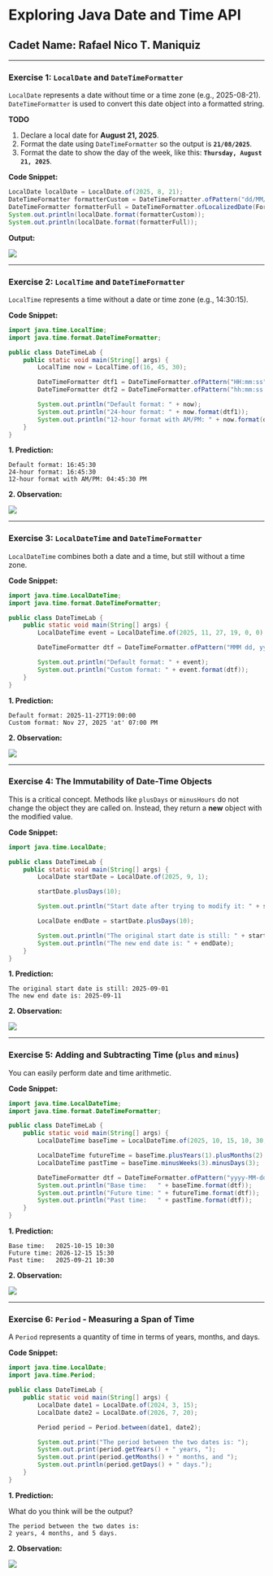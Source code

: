 # Exploring Java Date and Time API
## Cadet Name: Rafael Nico T. Maniquiz
-----

### Exercise 1: `LocalDate` and `DateTimeFormatter`

`LocalDate` represents a date without time or a time zone (e.g., 2025-08-21). `DateTimeFormatter` is used to convert this date object into a formatted string.

**TODO**

1.  Declare a local date for **August 21, 2025**.
2.  Format the date using `DateTimeFormatter` so the output is **`21/08/2025`**.
3.  Format the date to show the day of the week, like this: **`Thursday, August 21, 2025`**.

**Code Snippet:**

```java
LocalDate localDate = LocalDate.of(2025, 8, 21);
DateTimeFormatter formatterCustom = DateTimeFormatter.ofPattern("dd/MM/yyy");
DateTimeFormatter formatterFull = DateTimeFormatter.ofLocalizedDate(FormatStyle.FULL);
System.out.println(localDate.format(formatterCustom));
System.out.println(localDate.format(formatterFull));

```

**Output:**

<img src="https://github.com/rick-maniquiz/JC-Exploring-JavaDateTime/blob/39d24176e321a71d30cf45ecb1e22647d556cacd/screenshots/1.png"/>

-----

### Exercise 2: `LocalTime` and `DateTimeFormatter`

`LocalTime` represents a time without a date or time zone (e.g., 14:30:15).

**Code Snippet:**

```java
import java.time.LocalTime;
import java.time.format.DateTimeFormatter;

public class DateTimeLab {
    public static void main(String[] args) {
        LocalTime now = LocalTime.of(16, 45, 30);

        DateTimeFormatter dtf1 = DateTimeFormatter.ofPattern("HH:mm:ss");
        DateTimeFormatter dtf2 = DateTimeFormatter.ofPattern("hh:mm:ss a");

        System.out.println("Default format: " + now);
        System.out.println("24-hour format: " + now.format(dtf1));
        System.out.println("12-hour format with AM/PM: " + now.format(dtf2));
    }
}
```

**1. Prediction:**


```
Default format: 16:45:30
24-hour format: 16:45:30
12-hour format with AM/PM: 04:45:30 PM
```

**2. Observation:**

<img src="https://github.com/rick-maniquiz/JC-Exploring-JavaDateTime/blob/39d24176e321a71d30cf45ecb1e22647d556cacd/screenshots/2.png"/>

-----

### Exercise 3: `LocalDateTime` and `DateTimeFormatter`

`LocalDateTime` combines both a date and a time, but still without a time zone.

**Code Snippet:**

```java
import java.time.LocalDateTime;
import java.time.format.DateTimeFormatter;

public class DateTimeLab {
    public static void main(String[] args) {
        LocalDateTime event = LocalDateTime.of(2025, 11, 27, 19, 0, 0);

        DateTimeFormatter dtf = DateTimeFormatter.ofPattern("MMM dd, yyyy 'at' hh:mm a");

        System.out.println("Default format: " + event);
        System.out.println("Custom format: " + event.format(dtf));
    }
}
```

**1. Prediction:**

```
Default format: 2025-11-27T19:00:00
Custom format: Nov 27, 2025 'at' 07:00 PM
```

**2. Observation:**

<img src="https://github.com/rick-maniquiz/JC-Exploring-JavaDateTime/blob/39d24176e321a71d30cf45ecb1e22647d556cacd/screenshots/3.png"/>

-----

### Exercise 4: The Immutability of Date-Time Objects

This is a critical concept. Methods like `plusDays` or `minusHours` do not change the object they are called on. Instead, they return a **new** object with the modified value.

**Code Snippet:**

```java
import java.time.LocalDate;

public class DateTimeLab {
    public static void main(String[] args) {
        LocalDate startDate = LocalDate.of(2025, 9, 1);

        startDate.plusDays(10);

        System.out.println("Start date after trying to modify it: " + startDate);

        LocalDate endDate = startDate.plusDays(10);

        System.out.println("The original start date is still: " + startDate);
        System.out.println("The new end date is: " + endDate);
    }
}
```

**1. Prediction:**


```
The original start date is still: 2025-09-01
The new end date is: 2025-09-11
```

**2. Observation:**

<img src="https://github.com/rick-maniquiz/JC-Exploring-JavaDateTime/blob/39d24176e321a71d30cf45ecb1e22647d556cacd/screenshots/4.png"/>

-----

### Exercise 5: Adding and Subtracting Time (`plus` and `minus`)

You can easily perform date and time arithmetic.

**Code Snippet:**

```java
import java.time.LocalDateTime;
import java.time.format.DateTimeFormatter;

public class DateTimeLab {
    public static void main(String[] args) {
        LocalDateTime baseTime = LocalDateTime.of(2025, 10, 15, 10, 30, 0);

        LocalDateTime futureTime = baseTime.plusYears(1).plusMonths(2).plusHours(5);
        LocalDateTime pastTime = baseTime.minusWeeks(3).minusDays(3);

        DateTimeFormatter dtf = DateTimeFormatter.ofPattern("yyyy-MM-dd HH:mm");
        System.out.println("Base time:   " + baseTime.format(dtf));
        System.out.println("Future time: " + futureTime.format(dtf));
        System.out.println("Past time:   " + pastTime.format(dtf));
    }
}
```

**1. Prediction:**

```
Base time:   2025-10-15 10:30
Future time: 2026-12-15 15:30
Past time:   2025-09-21 10:30
```

**2. Observation:**

<img src="https://github.com/rick-maniquiz/JC-Exploring-JavaDateTime/blob/39d24176e321a71d30cf45ecb1e22647d556cacd/screenshots/5.png"/>

-----

### Exercise 6: `Period` - Measuring a Span of Time

A `Period` represents a quantity of time in terms of years, months, and days.

**Code Snippet:**

```java
import java.time.LocalDate;
import java.time.Period;

public class DateTimeLab {
    public static void main(String[] args) {
        LocalDate date1 = LocalDate.of(2024, 3, 15);
        LocalDate date2 = LocalDate.of(2026, 7, 20);

        Period period = Period.between(date1, date2);

        System.out.print("The period between the two dates is: ");
        System.out.print(period.getYears() + " years, ");
        System.out.print(period.getMonths() + " months, and ");
        System.out.println(period.getDays() + " days.");
    }
}
```

**1. Prediction:**

What do you think will be the output?

```
The period between the two dates is: 
2 years, 4 months, and 5 days.
```

**2. Observation:**

<img src="https://github.com/rick-maniquiz/JC-Exploring-JavaDateTime/blob/39d24176e321a71d30cf45ecb1e22647d556cacd/screenshots/6.png"/>
